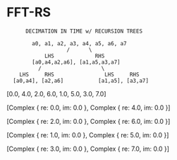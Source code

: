# FFT-RS
											
          DECIMATION IN TIME w/ RECURSION TREES

            a0, a1, a2, a3, a4, a5, a6, a7
                       /      \       
                LHS             RHS
            [a0,a4,a2,a6], [a1,a5,a3,a7]
              /	    	          \
        LHS     RHS                LHS     RHS
      [a0,a4], [a2,a6]           [a1,a5], [a3,a7]



[0.0, 4.0, 2.0, 6.0, 1.0, 5.0, 3.0, 7.0]

[Complex { re: 0.0, im: 0.0 }, Complex { re: 4.0, im: 0.0 }]

[Complex { re: 2.0, im: 0.0 }, Complex { re: 6.0, im: 0.0 }]

[Complex { re: 1.0, im: 0.0 }, Complex { re: 5.0, im: 0.0 }]

[Complex { re: 3.0, im: 0.0 }, Complex { re: 7.0, im: 0.0 }]
